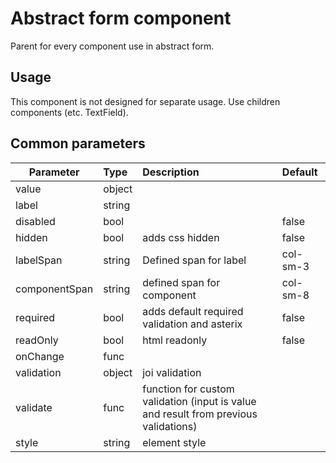# Abstract form component
Parent for every component use in abstract form.

## Usage
This component is not designed for separate usage. Use children components (etc. TextField).

## Common parameters

| Parameter | Type | Description | Default  |
| --- | :--- | :--- | :--- |
| value  | object |  |  |
| label  | string |  |  |
| disabled  | bool |  | false |
| hidden  | bool | adds css hidden | false |
| labelSpan  | string | Defined span for label | col-sm-3 |
| componentSpan  | string | defined span for component | col-sm-8 |
| required  | bool | adds default required validation and asterix | false |
| readOnly  | bool | html readonly | false |
| onChange  | func |  |  |
| validation  | object | joi validation |  |
| validate  | func | function for custom validation (input is value and result from previous validations) |  |
| style  | string | element style |  | |
